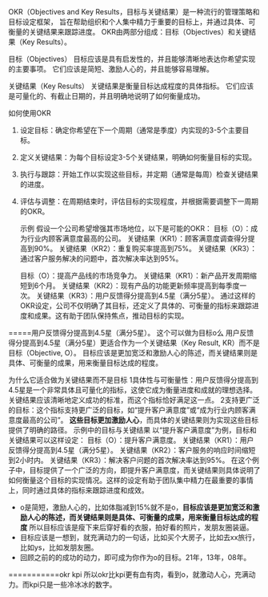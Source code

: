 OKR（Objectives and Key Results，目标与关键结果）是一种流行的管理策略和目标设定框架，
旨在帮助组织和个人集中精力于重要的目标上，并通过具体、可衡量的关键结果来跟踪进度。
OKR由两部分组成：目标（Objectives）和关键结果（Key Results）。

目标（Objectives）
目标应该是具有启发性的，并且能够清晰地表达你希望实现的主要事项。
它们应该是简短、激励人心的，并且能够容易理解。

关键结果（Key Results）
关键结果是衡量目标达成程度的具体指标。
它们应该是可量化的、有截止日期的，并且明确地说明了如何衡量成功。

如何使用OKR
1. 设定目标：确定你希望在下一个周期（通常是季度）内实现的3-5个主要目标。
2. 定义关键结果：为每个目标设定3-5个关键结果，明确如何衡量目标的实现。
3. 执行与跟踪：开始工作以实现这些目标，并定期（通常是每周）检查关键结果的进度。
4. 评估与调整：在周期结束时，评估目标的实现程度，并根据需要调整下一周期的OKR。



   示例
   假设一个公司希望增强其市场地位，以下是可能的OKR：
   目标（O）：成为行业内顾客满意度最高的公司。
   关键结果（KR1）：顾客满意度调查得分提高到90%。
   关键结果（KR2）：重复购买率提高到75%。
   关键结果（KR3）：通过客户服务解决的问题中，首次解决率达到95%。

   目标（O）：提高产品线的市场竞争力。
   关键结果（KR1）：新产品开发周期缩短到6个月。
   关键结果（KR2）：现有产品的功能更新频率提高到每季度一次。
   关键结果（KR3）：用户反馈得分提高到4.5星（满分5星）。
   通过这样的OKR设定，公司不仅明确了其目标，还定义了具体的、可衡量的指标来跟踪进度和成果。这有助于团队保持焦点，推动目标的实现。
   
=====用户反馈得分提高到4.5星（满分5星）。 这个可以做为目标o么
用户反馈得分提高到4.5星（满分5星）更适合作为一个关键结果（Key Result, KR）而不是目标（Objective, O）。
目标应该是更加宽泛和激励人心的陈述，而关键结果则是具体、可衡量的成果，用来衡量目标达成的程度。

为什么它适合做为关键结果而不是目标
1具体性与可衡量性：用户反馈得分提高到4.5星是一个非常具体且可量化的指标，这使它成为衡量进度和成就的理想选择。
关键结果应该清晰地定义成功的标准，而这个指标恰好满足这一点。
2支持更广泛的目标：这个指标支持更广泛的目标，如“提升客户满意度”或“成为行业内顾客满意度最高的公司”。
**这些目标更加激励人心**，而具体的关键结果则为实现这些目标提供了明确的路径。
示例中的目标与关键结果
以“提升客户满意度”为例，目标和关键结果可以这样设定：
目标（O）：提升客户满意度。
关键结果（KR1）：用户反馈得分提高到4.5星（满分5星）。
关键结果（KR2）：客户服务的响应时间缩短到2小时内。
关键结果（KR3）：解决客户问题的首次解决率达到95%。
在这个例子中，目标提供了一个广泛的方向，即提升客户满意度，而关键结果则具体说明了如何衡量这个目标的实现情况。这样的设定有助于团队集中精力在最重要的事情上，同时通过具体的指标来跟踪进度和成效。




* o是简短，激励人心的，比如体脂减到15%就不是o，**目标应该是更加宽泛和激励人心的陈述，而关键结果则是具体、可衡量的成果，用来衡量目标达成的程度**
所以目标应该是瘦下来后穿好看的衣服，拍好看的照片，发朋友圈装逼。
* 目标应该是一想到，就充满动力的一句话，比如买个大房子，比如去xx旅行，比如ys，比如发朋友圈。
* 回顾之前的的成功的动力，即可成为你作为o的目标。21年，13年，08年。

===========okr kpi
所以okr比kpi更有血有肉，看到o，就激动人心，充满动力。而kpi只是一些冷冰冰的数字。






